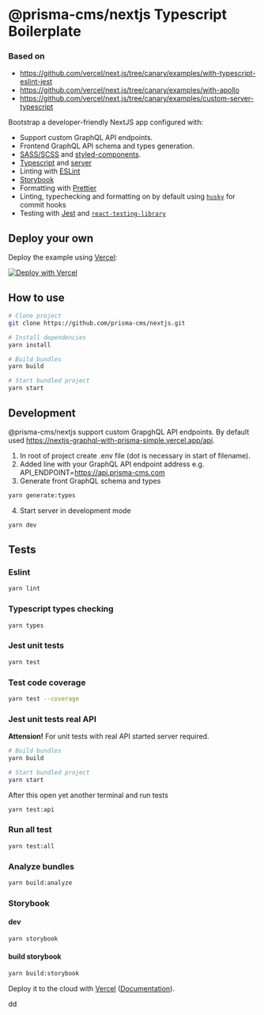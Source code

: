# @prisma-cms/nextjs Typescript Boilerplate

### Based on

- https://github.com/vercel/next.js/tree/canary/examples/with-typescript-eslint-jest
- https://github.com/vercel/next.js/tree/canary/examples/with-apollo
- https://github.com/vercel/next.js/tree/canary/examples/custom-server-typescript

Bootstrap a developer-friendly NextJS app configured with:

- Support custom GraphQL API endpoints.
- Frontend GraphQL API schema and types generation.
- [SASS/SCSS](https://sass-lang.com/) and [styled-components](https://styled-components.com/).
- [Typescript](https://www.typescriptlang.org/) and [server](https://github.com/TypeStrong/ts-node)
- Linting with [ESLint](https://eslint.org/)
- [Storybook](https://storybook.js.org/)
- Formatting with [Prettier](https://prettier.io/)
- Linting, typechecking and formatting on by default using [`husky`](https://github.com/typicode/husky) for commit hooks
- Testing with [Jest](https://jestjs.io/) and [`react-testing-library`](https://testing-library.com/docs/react-testing-library/intro)

## Deploy your own

Deploy the example using [Vercel](https://vercel.com):

[![Deploy with Vercel](https://vercel.com/button)](https://vercel.com/import/project?template=https://github.com/prisma-cms/nextjs)

## How to use

```bash
# Clone project
git clone https://github.com/prisma-cms/nextjs.git

# Install dependencies
yarn install

# Build bundles
yarn build

# Start bundled project
yarn start
```

## Development

@prisma-cms/nextjs support custom GrapghQL API endpoints. By default used https://nextjs-graphql-with-prisma-simple.vercel.app/api.

1. In root of project create .env file (dot is necessary in start of filename).
2. Added line with your GraphQL API endpoint address e.g.
   API_ENDPOINT=https://api.prisma-cms.com
3. Generate front GraphQL schema and types

```bash
yarn generate:types
```

4. Start server in development mode

```bash
yarn dev
```

## Tests

### Eslint

```bash
yarn lint
```

### Typescript types checking

```bash
yarn types
```

### Jest unit tests

```bash
yarn test
```

### Test code coverage

```bash
yarn test --coverage
```

### Jest unit tests real API

**Attension!** For unit tests with real API started server required.

```bash
# Build bundles
yarn build

# Start bundled project
yarn start
```

After this open yet another terminal and run tests

```bash
yarn test:api
```

### Run all test

```bash
yarn test:all
```

### Analyze bundles

```bash
yarn build:analyze
```

### Storybook

#### dev

```bash
yarn storybook
```

#### build storybook

```bash
yarn build:storybook
```

Deploy it to the cloud with [Vercel](https://vercel.com/import?filter=next.js&utm_source=github&utm_medium=readme&utm_campaign=next-example) ([Documentation](https://nextjs.org/docs/deployment)).

dd